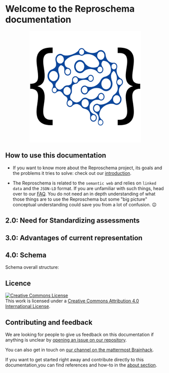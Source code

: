# Welcome to the Reproschema documentation

<img
src="./img/reproschema_logo.png"
alt="reposchema_logo"
style="width: 350px; height: auto; display: block; margin-left: auto;  margin-right: auto;"/>

## How to use this documentation

- If you want to know more about the Reproschema project, its goals and the problems it tries to solve: check out our [introduction](./01_introduction.md).

- The Reproschema is related to the `semantic web` and relies on `linked data` and the `JSON-LD` format. If you are unfamiliar with such things, head over to our [FAQ](./98_FAQ.md). You do not need an in depth understanding of what those things are to use the Reproschema but some "big picture" conceptual understanding could save you from a lot of confusion. 😉

## 2.0: Need for Standardizing assessments

## 3.0: Advantages of current representation

## 4.0: Schema

Schema overall structure:

## Licence

<a rel="license" href="http://creativecommons.org/licenses/by/4.0/"><img alt="Creative Commons License" style="border-width:0" src="https://i.creativecommons.org/l/by/4.0/88x31.png" /></a><br />This work is licensed under a <a rel="license" href="http://creativecommons.org/licenses/by/4.0/">Creative Commons Attribution 4.0 International License</a>.

## Contributing and feedback

We are looking for people to give us feedback on this documentation if anything is unclear by [opening an issue on our repository](???).

You can also get in touch on [our channel on the mattermost Brainhack](???).

If you want to get started right away and contribute directly to this documentation,you can find references and how-to in the [about section](./100_about_this_doc.md).

